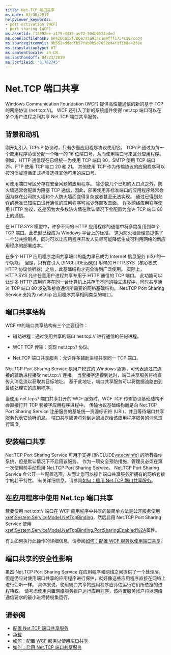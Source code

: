 ```yaml
---
title: Net.TCP 端口共享
ms.date: 03/30/2017
helpviewer_keywords:
- port activation [WCF]
- port sharing [WCF]
ms.assetid: f13692ee-a179-4439-ae72-50db9534eded
ms.openlocfilehash: b04266b15f786e3a5a93ac1e9fff1754c397ccd4
ms.sourcegitcommit: 9b552addadfb57fab0b9e7852ed4f1f1b8a42f8e
ms.translationtype: HT
ms.contentlocale: zh-CN
ms.lasthandoff: 04/23/2019
ms.locfileid: "61762745"
---
```

# <a name="nettcp-port-sharing"></a>Net.TCP 端口共享
Windows Communication Foundation (WCF) 提供高性能通信的新的基于 TCP 的网络协议 (net.tcp://)。 WCF 还引入了新的系统组件使得 net.tcp 端口可以在多个用户进程之间共享 Net.TCP 端口共享服务。  
  
## <a name="background-and-motivation"></a>背景和动机  
 刚开始引入 TCP/IP 协议时，只有少量应用程序协议使用它。 TCP/IP 通过为每一个应用程序协议分配一个唯一的 16 位端口号，从而使用端口号来区分应用程序。 例如，HTTP 通信现在已经统一为使用 TCP 端口 80，SMTP 使用 TCP 端口 25，FTP 使用 TCP 端口 20 和 21。 其他使用 TCP 作为传输协议的应用程序可以按习惯或遵循正式标准选择其他可用的端口号。  
  
 可使用端口号区分存在安全问题的应用程序。 除少数几个已知的入口点之外，防火墙通常会配置为阻塞 TCP 通信，因此，部署使用非标准端口的应用程序经常会因为存在公司防火墙和个人防火墙而变得复杂或者甚至无法实现。 通过已得到允许的标准已知端口进行通信的应用程序可减少外部攻击面。 许多网络应用程序使用 HTTP 协议，这是因为大多数防火墙在默认情况下会配置为允许 TCP 端口 80 上的通信。  
  
 在 HTTP.SYS 模型中，许多不同的 HTTP 应用程序的通信中将多路复用到单个 TCP 端口。此模型已经成为 Windows 平台上的标准。 这为防火墙管理员提供了一个公共控制点，同时可以让应用程序开发人员尽可能降低生成可利用网络的新应用程序的部署成本。  
  
 在多个 HTTP 应用程序之间共享端口的能力早已成为 Internet 信息服务 (IIS) 的一个功能。 但是，只有在引入 [!INCLUDE[iis601](../../../../includes/iis601-md.md)] 附带的 HTTP.SYS（核心模式 HTTP 协议侦听器）之后，此基础结构才完全得到广泛使用。 实际上，HTTP.SYS 允许任意用户进程共享专用于 HTTP 通信的 TCP 端口。 此功能可以让许多 HTTP 应用程序在同一台计算机上共存于不同的独立进程中，同时共享通过 TCP 端口 80 发送和接收通信所需要的网络基础结构。 Net.TCP Port Sharing Service 支持为 net.tcp 应用程序共享相同类型的端口。  
  
## <a name="port-sharing-architecture"></a>端口共享结构  
 WCF 中的端口共享结构有三个主要组件：  
  
- 辅助进程：通过使用共享的端口 net.tcp:// 进行通信的任何进程。  
  
- WCF TCP 传输：实现 net.tcp:// 协议。  
  
- Net.TCP 端口共享服务：允许许多辅助进程共享同一 TCP 端口。  
  
 Net.TCP Port Sharing Service 是用户模式的 Windows 服务，可代表通过其连接的辅助进程接受 net.tcp:// 连接。 当套接字连接到达时，端口共享服务将检查传入消息流以获取其目标地址。 基于此地址，端口共享服务可以将数据流路由到最终处理它的应用程序。  
  
 当使用 net.tcp:// 端口共享打开的 WCF 服务时，WCF TCP 传输协议基础结构不会直接打开 TCP 套接字应用程序进程中。 传输协议基础结构而是向 Net.TCP Port Sharing Service 注册服务的基址统一资源标识符 (URI)，并且等待端口共享服务代表它侦听消息。  端口共享服务将对到达的发送给该应用程序服务的消息进行调度。  
  
## <a name="installing-port-sharing"></a>安装端口共享  
 Net.TCP Port Sharing Service 可用于支持 [!INCLUDE[vstecwinfx](../../../../includes/vstecwinfx-md.md)] 的所有操作系统，但是默认情况下不启用该服务。 作为一项安全预防措施，管理员必须在第一次使用前手动启用 Net.TCP Port Sharing Service。 Net.TCP Port Sharing Service 会公开一些配置选项，从而让您可以操作端口共享服务所拥有的网络套接字的若干特性。 有关详细信息，请参阅[如何：启用 Net.TCP 端口共享服务](../../../../docs/framework/wcf/feature-details/how-to-enable-the-net-tcp-port-sharing-service.md)。  
  
## <a name="using-nettcp-port-sharing-in-an-application"></a>在应用程序中使用 Net.tcp 端口共享  
 若要使用 net.tcp:// 端口在 WCF 应用程序中共享的最简单方法是公开服务使用<xref:System.ServiceModel.NetTcpBinding>，然后启用 Net.TCP Port Sharing Service 使用<xref:System.ServiceModel.NetTcpBinding.PortSharingEnabled%2A>属性。  
  
 有关如何执行此操作的详细信息，请参阅[如何：配置 WCF 服务以使用端口共享](../../../../docs/framework/wcf/feature-details/how-to-configure-a-wcf-service-to-use-port-sharing.md)。  
  
## <a name="security-implications-of-port-sharing"></a>端口共享的安全性影响  
 虽然 Net.TCP Port Sharing Service 在应用程序和网络之间提供了一个处理层，但是仍应对使用端口共享的应用程序进行保护，就好像这些应用程序直接在网络上进行侦听一样。 具体来说，使用端口共享的应用程序应评估运行它们所依据的进程特权。 请考虑使用内置网络服务帐户运行应用程序，该内置服务帐户将以网络通信要求的最小进程特权集运行。  
  
## <a name="see-also"></a>请参阅

- [配置 Net.TCP 端口共享服务](../../../../docs/framework/wcf/feature-details/configuring-the-net-tcp-port-sharing-service.md)
- [承载](../../../../docs/framework/wcf/feature-details/hosting.md)
- [如何：配置 WCF 服务以使用端口共享](../../../../docs/framework/wcf/feature-details/how-to-configure-a-wcf-service-to-use-port-sharing.md)
- [如何：启用 Net.TCP 端口共享服务](../../../../docs/framework/wcf/feature-details/how-to-enable-the-net-tcp-port-sharing-service.md)
